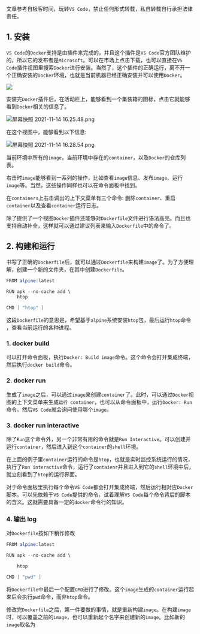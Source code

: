 文章参考自极客时间，玩转```VS Code```，禁止任何形式转载，私自转载自行承担法律责任。

## 1. 安装

```VS Code```的```Docker```支持是由插件来完成的，并且这个插件是```VS Code```官方团队维护的，所以它的发布者是```Microsoft```。可以在市场上点击下载，也可以直接在```VS Code```插件视图里搜索```Docker```进行安装。当然了，这个插件的正确运行，离不开一个正确安装的```Docker```环境，也就是当前机器已经正确安装并可以使用```Docker```。

![](https://p3-juejin.byteimg.com/tos-cn-i-k3u1fbpfcp/2d2a4146afc74569a4c4e8814d174ef0~tplv-k3u1fbpfcp-watermark.image?)

安装完```Docker```插件后，在活动栏上，能够看到一个集装箱的图标，点击它就能够看到```Docker```相关的信息了。

![屏幕快照 2021-11-14 16.25.48.png](https://p3-juejin.byteimg.com/tos-cn-i-k3u1fbpfcp/e83d86060d5843c0bdddcdcf56fdf6b5~tplv-k3u1fbpfcp-watermark.image?)

在这个视图中，能够看到以下信息:

![屏幕快照 2021-11-14 16.28.54.png](https://p1-juejin.byteimg.com/tos-cn-i-k3u1fbpfcp/e0047e25d12e48f88f81c332345929a7~tplv-k3u1fbpfcp-watermark.image?)

当前环境中所有的```image```，当前环境中存在的```container```，以及```Docker```的仓库列表。

右击时```image```能够看到一系列的操作，比如查看```image```信息、发布```image```、运行```image```等。当然，这些操作同样也可以在命令面板中找到。

在```containers```上右击调出的上下文菜单有三个命令: 删除```container```、重启```container```以及查看```container```运行日志。

除了提供了一个视图```Docker```插件还能够对```Dockerfile```文件进行语法高亮。而且也支持自动补全，这样就可以通过建议列表来输入```Dockerfile```中的命令了。

## 2. 构建和运行

书写了正确的```Dockerfile```后，就可以通过```Dockerfile```来构建````image````了。为了方便理解，创建一个新的文件夹，在其中创建```Dockerfile```。

```s
FROM alpine:latest

RUN apk --no-cache add \ 
    htop

CMD [ "htop" ]
```

这段```Dockerfile```的意思是，希望基于```alpine```系统安装```htop```包，最后运行```htop```命令 ，查看当前运行的各种进程。

### 1. docker build

可以打开命令面板，执行```Docker: Build image```命令。这个命令会打开集成终端，然后执行```docker build```命令。

### 2. docker run

生成了```image```之后，可以通过```image```来创建```container```了。此时，可以通过```Docker```视图的上下文菜单来生成```运行 container```，也可以从命令面板中，运行```Docker: Run```命令。然后```VS Code```就会询问使用哪个```image```。

### 3. docker run interactive

除了```Run```这个命令外，另一个非常有用的命令就是```Run Interactive```。可以创建并运行```container```，然后进入到这个```container```的```shell```环境。

在上面的例子里```container```运行的命令是```htop```，也就是实时监控系统运行的情况，执行了```Run interactive```命令，运行了```contaienr```并且进入到它的```shell```环境中后，就立刻看到了```htop```的运行界面。

对于命令面板里执行每个命令```VS Code```都会打开集成终端，然后运行相对应```Docker```脚本。可以先依赖于```VS Code```提供的命令，试着理解```VS Code```每个命令背后的脚本的含义。这就需要具备一定的```docker```命令行的知识。

### 4. 输出 log

对```Dockerfile```按如下稍作修改

```s
FROM alpine:latest

RUN apk --no-cache add \

    htop

CMD [ "pwd" ]
```

将```Dockerfile```中最后一个配置```CMD```进行了修改。这个```image```生成的```container```运行起来后会执行```pwd```命令，而非```htop```命令。

修改完```Dockerfile```之后，第一件要做的事情，就是重新构建```image```。在构建```image```时，可以覆盖之前的```image```，也可以重新起个名字来创建新的```image```。比如新的```image```取名为